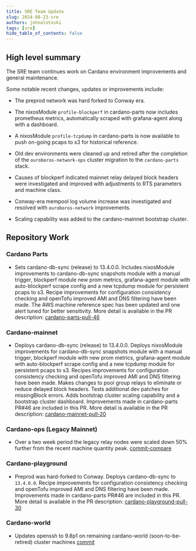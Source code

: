 ```yaml
---
title: SRE Team Update
slug: 2024-08-23-sre
authors: johnalotoski
tags: [sre]
hide_table_of_contents: false
---
```


## High level summary

The SRE team continues work on Cardano environment improvements and general maintenance.

Some notable recent changes, updates or improvements include:

* The preprod network was hard forked to Conway era.

* The nixosModule `profile-blockperf` in cardano-parts now includes prometheus
  metrics, automatically scraped with grafana-agent along with a dashboard.

* A nixosModule `profile-tcpdump` in cardano-parts is now available to push
  on-going pcaps to s3 for historical reference.

* Old dev environments were cleaned up and retired after the completion of the
  `ouroboros-network-ops` cluster migration to the `cardano-parts` stack.

* Causes of blockperf indicated mainnet relay delayed block headers were
  investigated and improved with adjustments to RTS parameters and machine
  class.

* Conway-era mempool log volume increase was investigated and resolved with
  `ouroboros-network` improvements.

* Scaling capability was added to the cardano-mainnet bootstrap cluster.


## Repository Work

### Cardano Parts
* Sets cardano-db-sync (release) to 13.4.0.0. Includes nixosModule improvements
  to cardano-db-sync snapshots module with a manual trigger, blockperf module
  new prom metrics, grafana-agent module with auto-blockperf scrape config and
  a new tcpdump module for persistent pcaps to s3. Recipe improvements for
  configuration consistency checking and openTofu improved AMI and DNS
  filtering have been made. The AWS machine reference spec has been updated and
  one alert tuned for better sensitivity. More detail is available in the PR
  description:
  [cardano-parts-pull-46](https://github.com/input-output-hk/cardano-parts/pull/46)

### Cardano-mainnet
* Deploys cardano-db-sync (release) to 13.4.0.0. Deploys nixosModule
  improvements for cardano-db-sync snapshots module with a manual trigger,
  blockperf module with new prom metrics, grafana-agent module with
  auto-blockperf scrape config and a new tcpdump module for persistent pcaps to
  s3. Recipes improvements for configuration consistency checking and openTofu
  improved AMI and DNS filtering have been made. Makes changes to pool group
  relays to eliminate or reduce delayed block headers. Tests additional dev
  patches for missingBlock errors. Adds bootstrap cluster scaling capability
  and a bootstrap cluster dashboard. Improvements made in cardano-parts PR#46
  are included in this PR. More detail is available in the PR description:
  [cardano-mainnet-pull-20](https://github.com/input-output-hk/cardano-mainnet/pull/20)

### Cardano-ops (Legacy Mainnet)
* Over a two week period the legacy relay nodes were scaled down 50% further from the recent machine quantity peak.
  [commit-compare](https://github.com/input-output-hk/cardano-ops/compare/825d35c...6955150)

### Cardano-playground
* Preprod was hard-forked to Conway. Deploys cardano-db-sync to `13.4.0.0`.
  Recipe improvements for configuration consistency checking and openTofu
  improved AMI and DNS filtering have been made. Improvements made in
  cardano-parts PR#46 are included in this PR. More detail is available in the PR
  description:
  [cardano-playground-pull-30](https://github.com/input-output-hk/cardano-playground/pull/30)

### Cardano-world
* Updates openssh to 9.8p1 on remaining cardano-world (soon-to-be-retired) cluster machines
  [commit](https://github.com/IntersectMBO/cardano-world/commit/e9f9559f1263d32224d3b8d13a8e3b5f771440dc)
